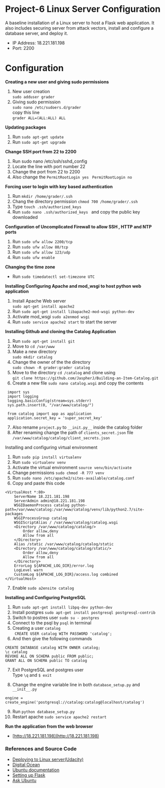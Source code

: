 # Project-6 Linux Server Configuration
A baseline installation of a Linux server to host a Flask web application. It also includes securing server from attack vectors, install and configure a database server, and deploy it.
 
- IP Address: 18.221.181.198
- Port: 2200
# Configuration
**Creating a new user and giving sudo permissions**
1. New user creation <br />`sudo adduser grader`
2. Giving sudo permission  <br> `sudo nano /etc/sudoers.d/grader` <br>  copy this line<br>
`grader ALL=(ALL:ALL) ALL`

**Updating packages**
1. Run `sudo apt-get update` 
2. Run `sudo apt-get upgrade`

**Change SSH port from 22 to 2200**
1. Run sudo nano /etc/ssh/sshd_config
2. Locate the line with port number 22
3. Change the port from 22 to 2200
4. Also change the `PermitRootLogin yes ` `PermitRootLogin no`

**Forcing user to login with key based authentication**
1. Run `mkdir /home/grader/.ssh`
2. Chang the directory permission `chmod 700 /home/grader/.ssh`
3. Type `touch .ssh/authorized_keys`
4. Run `sudo nano .ssh/authorized_keys ` and copy the public key downloaded

**Configuration of Uncomplicated Firewall to allow SSH , HTTP and NTP ports**
1. Run `sudo ufw allow 2200/tcp`
2. Run `sudo ufw allow 80/tcp`
3. Run `sudo ufw allow 123/udp`
4. Run `sudo ufw enable`

**Changing the time zone**
* Run `sudo timedatectl set-timezone UTC`

**Installing Configuring Apache and mod_wsgi to host python web application**
1. Install Apache Web server</br>
`sudo apt-get install apache2`
2. Run `sudo apt-get install libapache2-mod-wsgi python-dev`
3. Activate mod_wsgi
 `sudo a2enmod wsgi`
4. Run `sudo service apache2 start` to start the server

**Installing Github and cloning the Catalog Application**
1. Run `sudo apt-get install git`
2. Move to `cd /var/www`
3. Make a new directory</br>
`sudo mkdir catalog`
4. Change the owner of the the directory </br>
`sudo chown -R grader:grader catalog`
5. Move to the directory  `cd /catalog` and clone using </br>
`git clone https://github.com/JaspherJ/Building-an-Item-Catalog.git`
6. Create a new file `sudo nano catalog.wsgi` and copy the contents </br>
```
 import sys
 import logging
 logging.basicConfig(stream=sys.stderr)
 sys.path.insert(0, "/var/www/catalog/")
 
 from catalog import app as application
 application.secret_key = 'super_secret_key' 
```
7. Also rename `project.py` to `__init.py__` inside the catalog folder
8. After renaming change the path of `clients_secret.json` file </br>
`/var/www/catalog/catalog/client_secrets.json`

Installing and configuring virtual environment
1. Run `sudo pip install virtualenv`
2. Run `sudo virtualenv venv`
3. Activate the virtual environment `source venv/bin/activate`
4. Change permissions  `sudo chmod -R 777 venv`
5. Run `sudo nano /etc/apache2/sites-available/catalog.conf`
6. Copy and paste this code
```
<VirtualHost *:80>
    ServerName 18.221.181.198
    ServerAdmin admin@18.221.181.198
    WSGIDaemonProcess catalog python-path=/var/www/catalog:/var/www/catalog/venv/lib/python2.7/site-packages
    WSGIProcessGroup catalog
    WSGIScriptAlias / /var/www/catalog/catalog.wsgi
    <Directory /var/www/catalog/catalog/>
        Order allow,deny
        Allow from all
    </Directory>
    Alias /static /var/www/catalog/catalog/static
    <Directory /var/www/catalog/catalog/static/>
        Order allow,deny
        Allow from all
    </Directory>
    ErrorLog ${APACHE_LOG_DIR}/error.log
    LogLevel warn
    CustomLog ${APACHE_LOG_DIR}/access.log combined
</VirtualHost>
```
7. Enable `sudo a2ensite catalog`

**Installing and Configuring PostgreSQL**
1. Run `sudo apt-get install libpq-dev python-dev`
2. Install postgres `sudo apt-get install postgresql postgresql-contrib`
3. Switch to postres user `sudo su - postgres`
4. Connect to the psql by `psql` in terminal
5. Creating a user `catalog` </br>
 ` CREATE USER catalog WITH PASSWORD 'catalog';`
6. And then give the following commands
```
CREATE DATABASE catalog WITH OWNER catalog;
\c catalog
REVOKE ALL ON SCHEMA public FROM public;
GRANT ALL ON SCHEMA public TO catalog
```
7. Exit PostgreSQL and postgres user </br>
Type `\q` and `$ exit`

8. Change the engine variable line in both `database_setup.py` and `__init__.py` <br>
```
engine = create_engine('postgresql://catalog:catalog@localhost/catalog')
``` 
9. Run `python database_setup.py`
10. Restart apache `sudo service apache2 restart`

**Run the application from the web browser** <br>
 - [http://18.221.181.198](http://18.221.181.198)




### References and Source Code

- [Deploying to Linux server(Udacity)](https://classroom.udacity.com/nanodegrees/nd004/parts/ab002e9a-b26c-43a4-8460-dc4c4b11c379)
- [Digital Ocean](https://www.digitalocean.com/community/tutorials/how-to-add-and-delete-users-on-an-ubuntu-14-04-vps)
- [Ubuntu documentation](https://help.ubuntu.com/community/UFW)
- [Setting up Flask](https://help.pythonanywhere.com/pages/Flask/)
- [Ask Ubuntu](https://askubuntu.com/)

